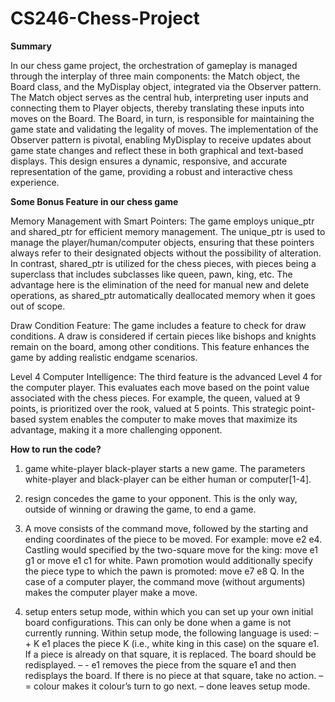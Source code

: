 # CS246-Chess-Project

**Summary**

In our chess game project, the orchestration of gameplay is managed through the interplay of three main components:
the Match object, the Board class, and the MyDisplay object, integrated via the Observer pattern. The Match object
serves as the central hub, interpreting user inputs and connecting them to Player objects, thereby translating these
inputs into moves on the Board. The Board, in turn, is responsible for maintaining the game state and validating the
legality of moves. The implementation of the Observer pattern is pivotal, enabling MyDisplay to receive updates about
game state changes and reflect these in both graphical and text-based displays. This design ensures a dynamic,
responsive, and accurate representation of the game, providing a robust and interactive chess experience.




**Some Bonus Feature in our chess game**

Memory Management with Smart Pointers: The game employs unique_ptr and shared_ptr for efficient memory
management. The unique_ptr is used to manage the player/human/computer objects, ensuring that these pointers
always refer to their designated objects without the possibility of alteration. In contrast, shared_ptr is utilized for the
chess pieces, with pieces being a superclass that includes subclasses like queen, pawn, king, etc. The advantage here
is the elimination of the need for manual new and delete operations, as shared_ptr automatically deallocated memory
when it goes out of scope.

Draw Condition Feature: The game includes a feature to check for draw conditions. A draw is considered if certain
pieces like bishops and knights remain on the board, among other conditions. This feature enhances the game by
adding realistic endgame scenarios.

Level 4 Computer Intelligence: The third feature is the advanced Level 4 for the computer player. This evaluates each
move based on the point value associated with the chess pieces. For example, the queen, valued at 9 points, is
prioritized over the rook, valued at 5 points. This strategic point-based system enables the computer to make moves
that maximize its advantage, making it a more challenging opponent.





**How to run the code?**

1. game white-player black-player starts a new game. The parameters white-player and black-player
can be either human or computer[1-4].

2. resign concedes the game to your opponent. This is the only way, outside of winning or drawing the game, to end a
game.

3. A move consists of the command move, followed by the starting and ending coordinates of the piece to be moved. For
example: move e2 e4. Castling would specified by the two-square move for the king: move e1 g1 or move e1
c1 for white. Pawn promotion would additionally specify the piece type to which the pawn is promoted: move e7
e8 Q. In the case of a computer player, the command move (without arguments) makes the computer player make a
move.

4. setup enters setup mode, within which you can set up your own initial board configurations. This can only be done
when a game is not currently running. Within setup mode, the following language is used:
– + K e1 places the piece K (i.e., white king in this case) on the square e1. If a piece is already on that square, it
is replaced. The board should be redisplayed.
– - e1 removes the piece from the square e1 and then redisplays the board. If there is no piece at that square, take
no action.
– = colour makes it colour’s turn to go next.
– done leaves setup mode.
